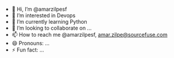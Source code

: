 - 👋 Hi, I’m @amarzilpesf
- 👀 I’m interested in Devops
- 🌱 I’m currently learning Python
- 💞️ I’m looking to collaborate on ...
- 📫 How to reach me @amarzilpesf, amar.zilpe@sourcefuse.com
- 😄 Pronouns: ...
- ⚡ Fun fact: ...

<!---
amarzilpesf/amarzilpesf is a ✨ special ✨ repository because its `README.md` (this file) appears on your GitHub profile.
You can click the Preview link to take a look at your changes.
--->
